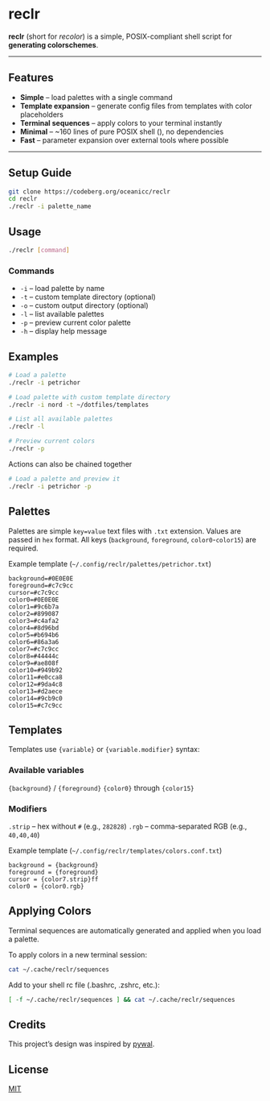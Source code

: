 # reclr

**reclr** (short for *recolor*) is a simple, POSIX-compliant shell script for **generating colorschemes**.

---

## Features
- **Simple** – load palettes with a single command
- **Template expansion** – generate config files from templates with color placeholders
- **Terminal sequences** – apply colors to your terminal instantly
- **Minimal** – ~160 lines of pure POSIX shell (), no dependencies
- **Fast** – parameter expansion over external tools where possible

---

## Setup Guide

```sh
git clone https://codeberg.org/oceanicc/reclr
cd reclr
./reclr -i palette_name
```

## Usage

```sh
./reclr [command]
```

### Commands

- `-i` – load palette by name
- `-t` – custom template directory (optional)
- `-o` – custom output directory (optional)
- `-l` – list available palettes
- `-p` – preview current color palette
- `-h` – display help message

## Examples

```sh
# Load a palette
./reclr -i petrichor

# Load palette with custom template directory
./reclr -i nord -t ~/dotfiles/templates

# List all available palettes
./reclr -l

# Preview current colors
./reclr -p
```

Actions can also be chained together
```sh
# Load a palette and preview it
./reclr -i petrichor -p
```


## Palettes

Palettes are simple `key=value` text files with `.txt` extension.
Values are passed in `hex` format.
All keys (`background`, `foreground`, `color0`-`color15`) are required.

Example template (`~/.config/reclr/palettes/petrichor.txt`)
```
background=#0E0E0E
foreground=#c7c9cc
cursor=#c7c9cc
color0=#0E0E0E
color1=#9c6b7a
color2=#899087
color3=#c4afa2
color4=#8d96bd
color5=#b694b6
color6=#86a3a6
color7=#c7c9cc
color8=#44444c
color9=#ae808f
color10=#949b92
color11=#e0cca8
color12=#9da4c8
color13=#d2aece
color14=#9cb9c0
color15=#c7c9cc
```

## Templates

Templates use `{variable}` or `{variable.modifier}` syntax:


### Available variables

`{background}` / `{foreground}`
`{color0}` through `{color15}`

### Modifiers

`.strip` – hex without `#` (e.g., `282828`)
`.rgb` – comma-separated RGB (e.g., `40,40,40`)

Example template (`~/.config/reclr/templates/colors.conf.txt`)
```
background = {background}
foreground = {foreground}
cursor = {color7.strip}ff
color0 = {color0.rgb}
```

## Applying Colors

Terminal sequences are automatically generated and applied when you load a palette.

To apply colors in a new terminal session:
```sh
cat ~/.cache/reclr/sequences
```

Add to your shell rc file (.bashrc, .zshrc, etc.):
```sh
[ -f ~/.cache/reclr/sequences ] && cat ~/.cache/reclr/sequences
```

## Credits

This project’s design was inspired by [pywal](https://github.com/dylanaraps/pywal).

## License

[MIT](https://mit-license.org/)
